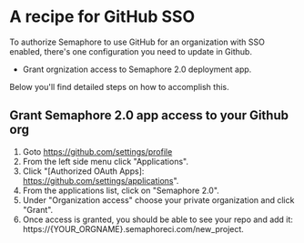 # A recipe for GitHub SSO

To authorize Semaphore to use GitHub for an organization with SSO enabled, there's one configuration you need to update in Github.

- Grant orgnization access to Semaphore 2.0 deployment app.

Below you'll find detailed steps on how to accomplish this.

## Grant Semaphore 2.0 app access to your Github org
1. Goto https://github.com/settings/profile
2. From the left side menu click "Applications".
3. Click "[Authorized OAuth Apps]: https://github.com/settings/applications".
4. From the applications list, click on "Semaphore 2.0".
5. Under "Organization access" choose your private organization and click "Grant".
6. Once access is granted, you should be able to see your repo and add it: https://{YOUR_ORGNAME}.semaphoreci.com/new_project.
